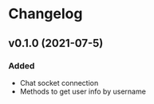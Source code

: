 # Changelog

## v0.1.0 (2021-07-5)

### Added

-   Chat socket connection
-   Methods to get user info by username
